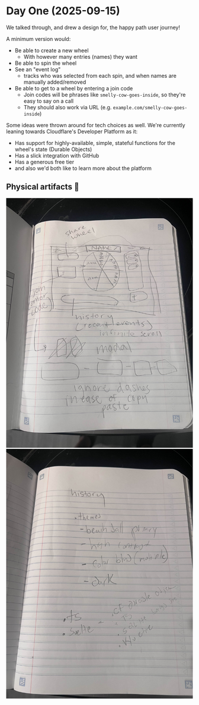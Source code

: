 # Day One (2025-09-15)

We talked through, and drew a design for, the happy path user journey!

A minimum version would:

- Be able to create a new wheel
  - With however many entries (names) they want
- Be able to spin the wheel
- See an "event log"
  - tracks who was selected from each spin, and when names are manually added/removed
- Be able to get to a wheel by entering a join code
  - Join codes will be phrases like `smelly-cow-goes-inside`, so they're easy to say on a call
  - They should also work via URL (e.g. `example.com/smelly-cow-goes-inside`)

Some ideas were thrown around for tech choices as well. We're currently
leaning towards Cloudflare's Developer Platform as it:

- Has support for highly-available, simple, stateful functions for the wheel's state (Durable Objects)
- Has a slick integration with GitHub
- Has a generous free tier
- and also we'd both like to learn more about the platform

## Physical artifacts 📸

![Design](./01-one.jpg)
![Random notes](./01-two.jpg)
